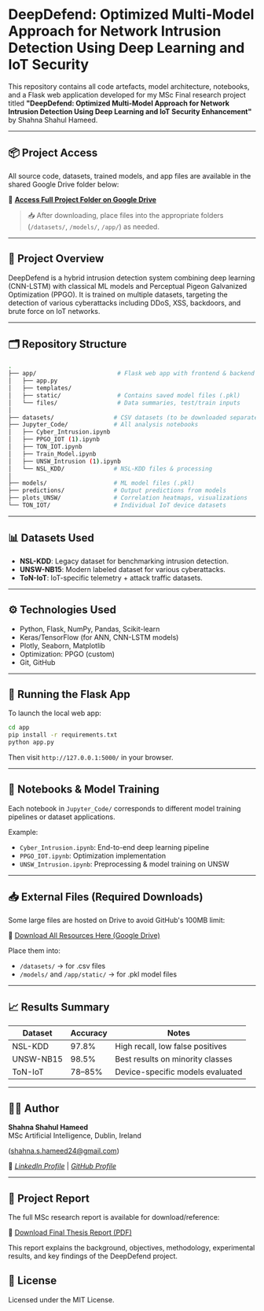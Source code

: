 
# DeepDefend: Optimized Multi-Model Approach for Network Intrusion Detection Using Deep Learning and IoT Security

This repository contains all code artefacts, model architecture, notebooks, and a Flask web application developed for my MSc Final research project titled **"DeepDefend: Optimized Multi-Model Approach for Network Intrusion Detection Using Deep Learning and IoT Security Enhancement"** by Shahna Shahul Hameed.

---

## 📦 Project Access

All source code, datasets, trained models, and app files are available in the shared Google Drive folder below:

🔗 **[Access Full Project Folder on Google Drive](https://drive.google.com/drive/folders/1s6vDLcgATOLEcPle3C7cYpGmR1fHh38Y?usp=drive_link)**

> 📥 After downloading, place files into the appropriate folders (`/datasets/`, `/models/`, `/app/`) as needed.

---

## 🧠 Project Overview

DeepDefend is a hybrid intrusion detection system combining deep learning (CNN-LSTM) with classical ML models and Perceptual Pigeon Galvanized Optimization (PPGO). It is trained on multiple datasets, targeting the detection of various cyberattacks including DDoS, XSS, backdoors, and brute force on IoT networks.

---

## 🗂️ Repository Structure

```bash
.
├── app/                       # Flask web app with frontend & backend
│   ├── app.py
│   ├── templates/
│   ├── static/                # Contains saved model files (.pkl)
│   └── files/                 # Data summaries, test/train inputs
│
├── datasets/                 # CSV datasets (to be downloaded separately)
├── Jupyter_Code/             # All analysis notebooks
│   ├── Cyber_Intrusion.ipynb
│   ├── PPGO_IOT (1).ipynb
│   ├── TON_IOT.ipynb
│   ├── Train_Model.ipynb
│   ├── UNSW_Intrusion (1).ipynb
│   └── NSL_KDD/              # NSL-KDD files & processing
│
├── models/                   # ML model files (.pkl)
├── predictions/              # Output predictions from models
├── plots_UNSW/               # Correlation heatmaps, visualizations
└── TON_IOT/                  # Individual IoT device datasets
```

---

## 📊 Datasets Used

- **NSL-KDD**: Legacy dataset for benchmarking intrusion detection.
- **UNSW-NB15**: Modern labeled dataset for various cyberattacks.
- **ToN-IoT**: IoT-specific telemetry + attack traffic datasets.

---

## ⚙️ Technologies Used

- Python, Flask, NumPy, Pandas, Scikit-learn
- Keras/TensorFlow (for ANN, CNN-LSTM models)
- Plotly, Seaborn, Matplotlib
- Optimization: PPGO (custom)
- Git, GitHub

---

## 🚀 Running the Flask App

To launch the local web app:

```bash
cd app
pip install -r requirements.txt
python app.py
```

Then visit `http://127.0.0.1:5000/` in your browser.

---

## 🧪 Notebooks & Model Training

Each notebook in `Jupyter_Code/` corresponds to different model training pipelines or dataset applications.

Example:
- `Cyber_Intrusion.ipynb`: End-to-end deep learning pipeline
- `PPGO_IOT.ipynb`: Optimization implementation
- `UNSW_Intrusion.ipynb`: Preprocessing & model training on UNSW

---

## 📥 External Files (Required Downloads)

Some large files are hosted on Drive to avoid GitHub's 100MB limit:

📁 [Download All Resources Here (Google Drive)](https://drive.google.com/drive/folders/1s6vDLcgATOLEcPle3C7cYpGmR1fHh38Y?usp=drive_link)

Place them into:
- `/datasets/` → for .csv files
- `/models/` and `/app/static/` → for .pkl model files

---

## 📈 Results Summary

| Dataset      | Accuracy | Notes                             |
|--------------|----------|-----------------------------------|
| NSL-KDD      | 97.8%    | High recall, low false positives |
| UNSW-NB15    | 98.5%    | Best results on minority classes |
| ToN-IoT      | 78–85%   | Device-specific models evaluated |

---

## 👩‍💻 Author

**Shahna Shahul Hameed**  
MSc Artificial Intelligence, Dublin, Ireland

(shahna.s.hameed24@gmail.com)

🔗 *[LinkedIn Profile](https://www.linkedin.com/in/shahna-shahul-hameed/)* | *[GitHub Profile](https://github.com/shahna-2409)*

---

## 📄 Project Report

The full MSc research report is available for download/reference:

📘 [Download Final Thesis Report (PDF)](FINAL-REPORT.pdf)

This report explains the background, objectives, methodology, experimental results, and key findings of the DeepDefend project.


## 📄 License

Licensed under the MIT License.
